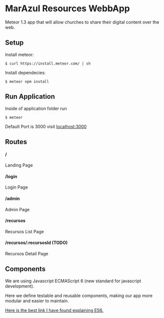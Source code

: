 # MarAzul Resources WebbApp

Meteor 1.3 app that will allow churches to share their digital content over the web.

## Setup

Install meteor:
```
$ curl https://install.meteor.com/ | sh
```

Install dependecies:

```
$ meteor npm install
```
## Run Application

Inside of application folder run
```
$ meteor
```

Default Port is 3000 visit [localhost:3000](localhost:3000)

## Routes

#### /
Landing Page
#### /login
Login Page
#### /admin
Admin Page
#### /recursos
Recursos List Page
#### /recursos/:recursosId (TODO)
Recursos Detail Page

## Components

We are using Javascript ECMAScript 6 (new standard for javascript development).

Here we define testable and reusable components, making our app more modular and
easier to maintain.

[Here is the best link I have found explaining ES6.](http://juristr.com/blog/2015/08/jump-start-es2015/)
